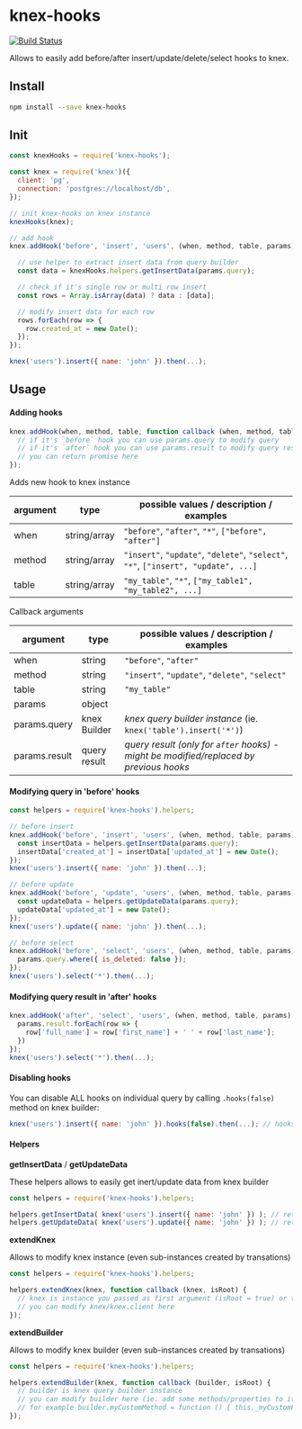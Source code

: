 
# knex-hooks

[![Build Status](https://travis-ci.org/alekbarszczewski/knex-hooks.svg?branch=master)](https://travis-ci.org/alekbarszczewski/knex-hooks)

Allows to easily add before/after insert/update/delete/select hooks to knex.

## Install

```sh
npm install --save knex-hooks
```

## Init

```js
const knexHooks = require('knex-hooks');

const knex = require('knex')({
  client: 'pg',
  connection: 'postgres://localhost/db',
});

// init knex-hooks on knex instance
knexHooks(knex);

// add hook
knex.addHook('before', 'insert', 'users', (when, method, table, params) => {

  // use helper to extract insert data from query builder
  const data = knexHooks.helpers.getInsertData(params.query);

  // check if it's single row or multi row insert
  const rows = Array.isArray(data) ? data : [data];

  // modify insert data for each row
  rows.forEach(row => {
    row.created_at = new Date();
  });
});

knex('users').insert({ name: 'john' }).then(...);
```

## Usage

#### Adding hooks

```js
knex.addHook(when, method, table, function callback (when, method, table, params) {
  // if it's `before` hook you can use params.query to modify query
  // if it's `after` hook you can use params.result to modify query result by either modifying it or assigning your custom response to params.result
  // you can return promise here
});
```

Adds new hook to knex instance

| argument | type                 | possible values / description / examples
|----------|----------------------|-----------------------
| when     | string/array<string> | `"before"`, `"after"`, `"*"`, `["before", "after"]`
| method   | string/array<string> | `"insert"`, `"update"`, `"delete"`, `"select"`, `"*"`, `["insert", "update", ...]`
| table    | string/array<string> | `"my_table"`, `"*"`, `["my_table1", "my_table2", ...]`

Callback arguments

| argument      | type         | possible values / description / examples
|---------------|--------------|-----------------------
| when          | string       | `"before"`, `"after"`
| method        | string       | `"insert"`, `"update"`, `"delete"`, `"select"`
| table         | string       | `"my_table"`
| params        | object       |
| params.query  | knex Builder | *knex query builder instance* (ie. `knex('table').insert('*')`)
| params.result | query result | *query result (only for `after` hooks) - might be modified/replaced by previous hooks*

#### Modifying query in 'before' hooks

```js
const helpers = require('knex-hooks').helpers;

// before insert
knex.addHook('before', 'insert', 'users', (when, method, table, params) => {
  const insertData = helpers.getInsertData(params.query);
  insertData['created_at'] = insertData['updated_at'] = new Date();
});
knex('users').insert({ name: 'john' }).then(...);

// before update
knex.addHook('before', 'update', 'users', (when, method, table, params) => {
  const updateData = helpers.getUpdateData(params.query);
  updateData['updated_at'] = new Date();
});
knex('users').update({ name: 'john' }).then(...);

// before select
knex.addHook('before', 'select', 'users', (when, method, table, params) => {
  params.query.where({ is_deleted: false });
});
knex('users').select('*').then(...);
```

#### Modifying query result in 'after' hooks

```js
knex.addHook('after', 'select', 'users', (when, method, table, params) => {
  params.result.forEach(row => {
    row['full_name'] = row['first_name'] + ' ' + row['last_name'];
  })
});
knex('users').select('*').then(...);
```

#### Disabling hooks

You can disable ALL hooks on individual query by calling `.hooks(false)` method on knex builder:

```js
knex('users').insert({ name: 'john' }).hooks(false).then(...); // hooks won't run for this query
```

#### Helpers

**getInsertData** / **getUpdateData**

These helpers allows to easily get inert/update data from knex builder

```js
const helpers = require('knex-hooks').helpers;

helpers.getInsertData( knex('users').insert({ name: 'john' }) ); // returns { name: 'john' }
helpers.getUpdateData( knex('users').update({ name: 'john' }) ); // returns { name: 'john' }
```

**extendKnex**

Allows to modify knex instance (even sub-instances created by transations)

```js
const helpers = require('knex-hooks').helpers;

helpers.extendKnex(knex, function callback (knex, isRoot) {
  // knex is instance you passed as first argument (isRoot = true) or transaction-specific instance (isRoot = false)
  // you can modify knex/knex.client here
});
```

**extendBuilder**

Allows to modify knex builder (even sub-instances created by transations)

```js
const helpers = require('knex-hooks').helpers;

helpers.extendBuilder(knex, function callback (builder, isRoot) {
  // builder is knex query builder instance
  // you can modify builder here (ie. add some methods/properties to it)
  // for example builder.myCustomMethod = function () { this._myCustomFlag = true; };
});
```
